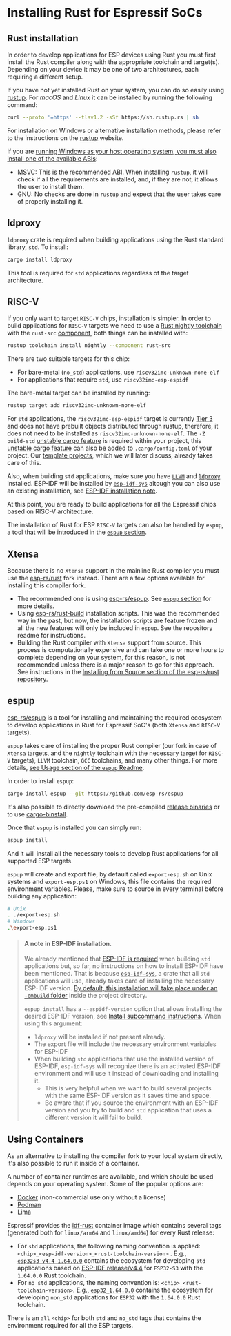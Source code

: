 # Installing Rust for Espressif SoCs

## Rust installation

In order to develop applications for ESP devices using Rust you must first install the Rust compiler along with the appropriate toolchain and target(s). Depending on your device it may be one of two architectures, each requiring a different setup.

If you have not yet installed Rust on your system, you can do so easily using [rustup]. For _macOS_ and _Linux_ it can be installed by running the following command:

```bash
curl --proto '=https' --tlsv1.2 -sSf https://sh.rustup.rs | sh
```

For installation on Windows or alternative installation methods, please refer to the instructions on the [rustup] website.

If you are [running Windows as your host operating system, you must also install one of the available ABIs]:
- MSVC: This is the recommended ABI. When installing `rustup`, it will check if all the requirements are installed, and, if they are not, it allows the user to install them.
- GNU: No checks are done in `rustup` and expect that the user takes care of properly installing it.

[rustup]: https://rustup.rs/
[running Windows as your host operating system, you must also install one of the available ABIs]: https://rust-lang.github.io/rustup/installation/windows.html

## ldproxy

`ldproxy` crate is required when building applications using the Rust standard library, `std`. To install:
```sh
cargo install ldproxy
```

This tool is required for `std` applications regardless of the target architecture.

[`ldproxy` crate]: https://github.com/esp-rs/embuild/tree/master/ldproxy

## RISC-V

If you only want to target `RISC-V` chips, installation is simpler. In order to build
applications for `RISC-V` targets we need to use a [Rust nightly toolchain] with the `rust-src` [component], both things can be installed with:

```bash
rustup toolchain install nightly --component rust-src
```

There are two suitable targets for this chip:

- For bare-metal (`no_std`) applications, use `riscv32imc-unknown-none-elf`
- For applications that require `std`, use `riscv32imc-esp-espidf`

The bare-metal target can be installed by running:

```bash
rustup target add riscv32imc-unknown-none-elf
```

For `std` applications, the `riscv32imc-esp-espidf` target is currently [Tier 3] and does not have prebuilt objects distributed through rustup, therefore, it does not need to be installed as `riscv32imc-unknown-none-elf`. The `-Z build-std` [unstable cargo feature] is required within your project, this [unstable cargo feature] can also be added to `.cargo/config.toml` of your project. Our [template projects], which we will later discuss, already takes care of this.

Also, when building `std` applications, make sure you have [`LLVM`] and [`ldproxy`] installed. ESP-IDF will be installed by [`esp-idf-sys`] altough you can also use an existing installation, see [ESP-IDF installation note].

At this point, you are ready to build applications for all the Espressif chips based on RISC-V architecture.

The installation of Rust for ESP `RISC-V` targets can also be handled by `espup`, a tool that will be introduced
in the [`espup` section].

[Rust nightly toolchain]: https://rust-lang.github.io/rustup/concepts/channels.html#working-with-nightly-rust
[component]: https://rust-lang.github.io/rustup/concepts/components.html
[template projects]: ../writing-your-own-application/generate-project-from-template.md
[unstable cargo feature]: https://doc.rust-lang.org/cargo/reference/unstable.html
[`LLVM`]: https://llvm.org/
[`ldproxy`]: #ldproxy
[`espup` section]: #espup
[Tier 3]: https://doc.rust-lang.org/nightly/rustc/platform-support.html#tier-3

## Xtensa

Because there is no `Xtensa` support in the mainline Rust compiler you must use the [esp-rs/rust] fork instead. There are a few options available for installing this compiler fork.

- The recommended one is using [esp-rs/espup]. See [`espup` section] for more details.
- Using [esp-rs/rust-build] installation scripts. This was the recommended way in the past, but now, the installation scripts are feature frozen and all the new features will only be included in `espup`. See the repository readme for instructions.
- Building the Rust compiler with `Xtensa` support from source. This process is computationally expensive and can take one or more hours to complete depending on your system, for this reason, is not recommended unless there is a major reason to go for this approach. See instructions in the [Installing from Source section of the esp-rs/rust repository].

[esp-rs/rust]: https://github.com/esp-rs/rust
[esp-rs/rust-build]: https://github.com/esp-rs/rust-build
[Installing from Source section of the esp-rs/rust repository]: https://github.com/esp-rs/rust#installing-from-source

## espup

[esp-rs/espup] is a tool for installing and maintaining the required ecosystem to develop applications in Rust for Espressif SoC's (both `Xtensa` and `RISC-V` targets).

`espup` takes care of installing the proper Rust compiler (our fork in case of `Xtensa` targets, and the `nightly` toolchain with the necessary target for `RISC-V` targets), `LLVM` toolchain,  `GCC` toolchains, and many other things. For more details, [see Usage section of the `espup` Readme].

In order to install `espup`:
```sh
cargo install espup --git https://github.com/esp-rs/espup
```

It's also possible to directly download the pre-compiled [release binaries] or to use [cargo-binstall].

Once that `espup` is installed you can simply run:
```sh
espup install
```

And it will install all the necessary tools to develop Rust applications for all supported ESP targets.

`espup` will create and export file, by default called `export-esp.sh` on Unix systems
and `export-esp.ps1` on Windows, this file contains the required environment variables. Please, make sure to source in every terminal before building any application:

```sh
# Unix
. ./export-esp.sh
# Windows
.\export-esp.ps1
```

> #### A note in ESP-IDF installation.
> We already mentioned that [ESP-IDF is required] when building `std` applications but, so far, no
> instructions on how to install ESP-IDF have been mentioned. That is because [`esp-idf-sys`], a crate that all `std` applications
> will use, already takes care of installing the necessary ESP-IDF version. [By default, this installation will take place under an `.embuild` folder] inside
> the project directory.
>
> `espup install` has a `--espidf-version` option that allows installing the desired ESP-IDF version, see [Install subcommand instructions]. When using this argument:
> - `ldproxy` will be installed if not present already.
> - The export file will include the necessary environment variables for ESP-IDF
> - When building `std` applications that use the installed version of ESP-IDF, `esp-idf-sys` will recognize there is an activated ESP-IDF environment
> and will use it instead of downloading and installing it.
>   - This is very helpful when we want to build several projects with the same ESP-IDF version as it saves time and space.
>   - Be aware that if you source the environment with an ESP-IDF version and you try to build and `std` application that uses a different version it will fail to build.

[esp-rs/espup]: https://github.com/esp-rs/espup
[see Usage section of the `espup` Readme]: https://github.com/esp-rs/espup#usage
[release binaries]: https://github.com/esp-rs/espup/releases
[cargo-binstall]: https://github.com/cargo-bins/cargo-binstall
[ESP-IDF is required]: index.md
[`esp-idf-sys`]: https://github.com/esp-rs/esp-idf-sys
[By default, this installation will take place under an `.embuild` folder]: https://github.com/esp-rs/esp-idf-sys#esp_idf_tools_install_dir-esp_idf_tools_install_dir
[Install subcommand instructions]: https://github.com/esp-rs/espup#install-subcommand
[ESP-IDF installation note]: #a-note-in-esp-idf-installation

## Using Containers

As an alternative to installing the compiler fork to your local system directly, it's also possible to run it inside of a container.

A number of container runtimes are available, and which should be used depends on your operating system. Some of the popular options are:

- [Docker] (non-commercial use only without a license)
- [Podman]
- [Lima]

Espressif provides the [idf-rust] container image which contains several tags (generated both for `linux/arm64` and `linux/amd64`) for every Rust release:
- For `std` applications, the following naming convention is applied: `<chip>_<esp-idf-version>_<rust-toolchain-version>` . E.g., [`esp32s3_v4.4_1.64.0.0`] contains the ecosystem for developing `std` applications based on [ESP-IDF release/v4.4] for `ESP32-S3` with the `1.64.0.0` Rust toolchain.
- For `no_std` applications, the naming convention is: `<chip>_<rust-toolchain-version>`. E.g., [`esp32_1.64.0.0`] contains the ecosystem for developing `non_std` applications for `ESP32` with the `1.64.0.0` Rust toolchain.

There is an `all` `<chip>` for both `std` and `no_std` tags that contains the environment required for all the ESP targets.

[Docker]: https://www.docker.com/
[Podman]: https://podman.io/
[Lima]: https://github.com/lima-vm/lima
[idf-rust]: https://hub.docker.com/r/espressif/idf-rust/tags
[`esp32s3_v4.4_1.64.0.0`]: https://hub.docker.com/layers/espressif/idf-rust/esp32s3_v4.4_1.64.0.0/images/sha256-6fa1e98d770e3edc67cbd565893aa04e5573024b1e3e373fae50907435e841e4?context=explore
[ESP-IDF release/v4.4]: https://github.com/espressif/esp-idf/tree/release/v4.4
[`esp32_1.64.0.0`]: https://hub.docker.com/layers/espressif/idf-rust/esp32_1.64.0.0/images/sha256-cc026ff9278a876f171d48978988e131940c07659485937a37cf750c44b28dfd?context=explore
